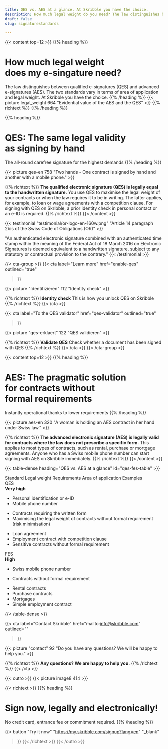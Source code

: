 ```yaml
---
title: QES vs. AES at a glance. At Skribble you have the choice.
description: How much legal weight do you need? The law distinguishes between qualified e-signatures (QES) and advanced e-signatures (AES).
draft: false
slug: signaturestandards

---
```


{{< content top=12 >}}
{{% heading %}}
# How much legal weight <br class="hide-for-mobile">does my e-singature need?
The law distinguishes between qualified e-signatures (QES) and advanced e-signatures (AES). The two standards vary in terms of area of application and legal weight.
At Skribble you have the choice.
{{% /heading %}}
{{< picture legal_weight 664 "Evidential value of the AES and the QES" >}}
{{% richtext %}}
{{% /heading %}}

{{% heading %}}
# QES: The same legal validity <br class="hide-for-mobile">as signing by hand
The all-round carefree signature for the highest demands
{{% /heading %}}

{{< picture qes-en 758 "Two hands - One contract is signed by hand and another with a mobile phone." >}}

{{% richtext %}}
**The qualified electronic signature (QES) is legally equal to the handwritten signature.**
You use QES to maximise the legal weight of your contracts or when the law requires it to be in writing. The latter applies, for example, to loan or wage agreements with a competition clause. For signing with QES on Skribble, a prior identity check in personal contact or an e-ID is required.
{{% /richtext %}}
{{< /content >}}

[//]: # (--------------------------------------------------------------------------------------------------------------)

{{< testimonial "testimonial/or-logo-en-160w.png" "Article 14 paragraph 2bis of the Swiss Code of Obligations (OR)" >}}

"An authenticated electronic signature combined with an authenticated time stamp within the meaning of the Federal Act of 18 March 2016 on Electronic Signatures is deemed equivalent to a handwritten signature, subject to any statutory or contractual provision to the contrary."
{{< /testimonial >}}

[//]: # (--------------------------------------------------------------------------------------------------------------)

{{< cta-group >}}
{{< cta
  label="Learn more"
  href="enable-qes"
  outlined="true"
>}}

{{< picture "Identifizieren" 112 "Identity check" >}}

{{% richtext %}}
**Identity check**
This is how you unlock QES on Skribble
{{% /richtext %}}
{{< /cta >}}


{{< cta
  label="To the QES validator"
  href="qes-validator"
  outlined="true"
>}}

{{< picture "qes-erklaert" 122 "QES validieren" >}}

{{% richtext %}}
**Validate QES**
Check whether a document has been signed with QES
{{% /richtext %}}
{{< /cta >}}
{{< /cta-group >}}

[//]: # (--------------------------------------------------------------------------------------------------------------)


{{< content top=12 >}}
{{% heading %}}
# AES: The pragmatic solution <br class="hide-for-mobile">for contracts without <br class="hide-for-mobile">formal requirements
Instantly operational thanks to lower requirements
{{% /heading %}}

{{< picture aes-en 320 "A woman is holding an AES contract in her hand under Swiss law." >}}

{{% richtext %}}
**The advanced electronic signature (AES) is legally valid for contracts where the law does not prescribe a specific form.**
This applies to most types of contracts, such as rental, purchase or mortgage agreements. Anyone who has a Swiss mobile phone number can start signing with AES on Skribble immediately.
{{% /richtext %}}
{{< /content >}}


{{< table-dense heading="QES vs. AES at a glance" id="qes-fes-table" >}}

<thead>
<tr>
<th>Standard</th>
<th>Legal weight </th>
<th>Requirements</th>
<th>Area of application</th>
<th>Examples</th>
</tr>
</thead>

<tbody>
<tr>
<td><div class="icon-qes">QES</div></td>
<td><strong>Very high</strong></td>
<td><ul><li>Personal identification or e-ID</li><li>Mobile phone number</li></ul></td>
<td><ul><li>Contracts requiring the written form</li><li>Maximising the legal weight of contracts without formal requirement (risk minimisation)</li></ul></td>
<td><ul><li>Loan agreement</li><li>Employment contract with competition clause</li><li>Sensitive contracts without formal requirement</li></ul></td>
</tr>

<tr>
<td><div class="icon-fes">FES</div></td>
<td><strong>High</strong></td>
<td><ul><li>Swiss mobile phone number</li></ul></td>
<td><ul><li>Contracts without formal requirement</li></ul></td>
<td><ul><li>Rental contracts</li><li>Purchase contracts</li><li>Mortgages</li><li>Simple employment contract</li></ul></td>
</tr>
</tbody>

{{< /table-dense >}}


[//]: # (--------------------------------------------------------------------------------------------------------------)

{{< cta
  label="Contact Skribble"
  href="mailto:info@skribble.com"
  outlined=""
>}}

{{< picture "contact" 92 "Do you have any questions? We will be happy to help you." >}}

{{% richtext %}}
**Any questions?
We are happy to help you.**
{{% /richtext %}}
{{< /cta >}}

[//]: # (--------------------------------------------------------------------------------------------------------------)

{{< outro >}}
{{< picture image8 414 >}}

{{< richtext >}}
{{% heading %}}
# Sign now, legally and electronically!
No credit card, entrance fee or commitment required.
{{% /heading %}}

{{< button
  "Try it now"
  "https://my.skribble.com/signup?lang=en"
  "_blank"
>}}
{{< /richtext >}}
{{< /outro >}}

